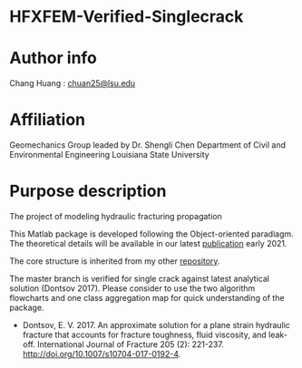# HFXFEM-Verified-Singlecrack

# Author info
Chang Huang : chuan25@lsu.edu

# Affiliation
Geomechanics Group leaded by Dr. Shengli Chen
Department of Civil and Environmental Engineering
Louisiana State University

# Purpose description
The project of modeling hydraulic fracturing propagation
 
This Matlab package is developed following the Object-oriented paradiagm. The theoretical details will be available in our latest [publication](https://www.onepetro.org/journal-paper/SPE-204476-PA) early 2021.

The core structure is inherited from my other [repository](https://github.com/neclipse/FEA-in-Matlab-NSMOOM).

The master branch is verified for single crack against latest analytical solution (Dontsov 2017).
Please consider to use the two algorithm flowcharts and one class aggregation map for quick understanding of the package.

- Dontsov, E. V. 2017. An approximate solution for a plane strain hydraulic fracture that accounts for fracture toughness, fluid viscosity, and leak-off. International Journal of Fracture 205 (2): 221-237. http://doi.org/10.1007/s10704-017-0192-4.
